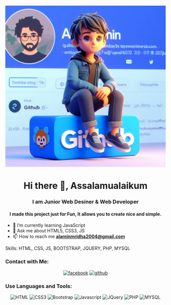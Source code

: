 ![A-for-Alamin](https://github.com/A-for-Alamin/A-for-Alamin/blob/main/A-for-Alamin_github_banner.jpeg)

<h1 align="center"> Hi there 👋, Assalamualaikum </h1>

<h3 align="center"> I am Junior Web Desiner & Web Developer </h3>

<h4 align="center"> I made this project just for Fun, It allows you to create nice and simple. </h4>

<!-- <div align="center"> 
  
  ![Profile views](https://komarev.com/ghpvc/?username=A-for-Alamin&color=red)
  
</div> -->

- 🌱 I’m currently learning JavaScript 
- 💬 Ask me about HTML5, CSS3, JS
- 📫 How to reach me **alaminmridha2004@gmail.com**

  

Skills: HTML, CSS, JS, BOOTSTRAP, JQUERY, PHP, MYSQL


### Contact with Me:
<div align="center">
  
[<img src='https://raw.githubusercontent.com/rahuldkjain/github-profile-readme-generator/master/src/images/icons/Social/facebook.svg' alt='facebook' height='30' width="40">](https://www.facebook.com/profile.php?id=100039596015825)
[<img src='https://raw.githubusercontent.com/rahuldkjain/github-profile-readme-generator/master/src/images/icons/Social/github.svg' alt='github' height='30' width="40">](https://github.com/A-for-Alamin) 
</div>

<h3 align="left"> Use Languages and Tools: </h3>
<div align="center">
  
![HTML](https://img.shields.io/badge/HTML5-E34F26?style=for-badge&labelColor=black&logo=html5&logoColor=E34F26)
![CSS3](https://img.shields.io/badge/CSS3-1572B6?style=for-badge&labelColor=black&logo=css3&logoColor=1572B6)
![Bootstrap](https://img.shields.io/badge/Bootstrap-563D7C?style=for-badge&labelColor=black&logo=bootstrap&logoColor=563D7C)
![Javascript](https://img.shields.io/badge/Javascript-F0DB4F?style=for-badge&labelColor=black&logo=javascript&logoColor=F0DB4F)
![JQuery](https://img.shields.io/badge/JQUERY-0868AC?style=for-badge&labelColor=black&logo=JQUERY&logoColor=0868AC)
![PHP](https://img.shields.io/badge/PHP-777BB3?style=for-badge&labelColor=black&logo=PHP&logoColor=777BB3)
![MYSQL](https://img.shields.io/badge/MYSQL-f29111?style=for-badge&labelColor=black&logo=MYSQL&logoColor=00758)

 </div>

